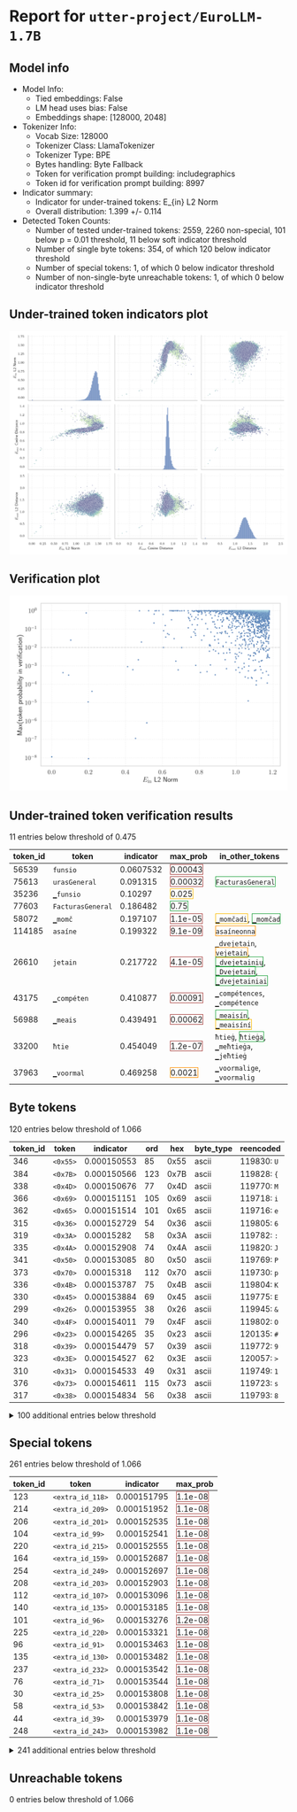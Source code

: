 # Report for `utter-project/EuroLLM-1.7B`

## Model info

* Model Info: 
  * Tied embeddings: False
  * LM head uses bias: False
  * Embeddings shape: [128000, 2048]
* Tokenizer Info: 
  * Vocab Size: 128000
  * Tokenizer Class: LlamaTokenizer
  * Tokenizer Type: BPE
  * Bytes handling: Byte Fallback
  * Token for verification prompt building: includegraphics
  * Token id for verification prompt building: 8997
* Indicator summary: 
  * Indicator for under-trained tokens: E_{in} L2 Norm
  * Overall distribution: 1.399 +/- 0.114
* Detected Token Counts: 
  * Number of tested under-trained tokens: 2559, 2260 non-special, 101 below p = 0.01 threshold, 11 below soft indicator threshold
  * Number of single byte tokens: 354, of which 120 below indicator threshold
  * Number of special tokens: 1, of which 0 below indicator threshold
  * Number of non-single-byte unreachable tokens: 1, of which 0 below indicator threshold

## Under-trained token indicators plot
![Indicators scatter plots](../indicators_pairplot_byid/utter_project_EuroLLM_1_7B.png)

## Verification plot
![Verification plot](../verifications_scatterplot/utter_project_EuroLLM_1_7B.png)

## Under-trained token verification results
11 entries below threshold of 0.475

|   token_id | token                       |   indicator | max_prob                                                         | in_other_tokens                                                                                                                                                                                                                                                                                                                                               |
|------------|-----------------------------|-------------|------------------------------------------------------------------|---------------------------------------------------------------------------------------------------------------------------------------------------------------------------------------------------------------------------------------------------------------------------------------------------------------------------------------------------------------|
|      56539 | ````` funsio `````          |   0.0607532 | <span style='border: 1px solid rgb(169, 68, 66);'>0.00043</span> |                                                                                                                                                                                                                                                                                                                                                               |
|      75613 | ````` urasGeneral `````     |   0.091315  | <span style='border: 1px solid rgb(169, 68, 66);'>0.00032</span> | <span style='border: 1px solid rgb(40, 167, 69);'>````` FacturasGeneral `````</span>                                                                                                                                                                                                                                                                          |
|      35236 | ````` ▁funsio `````         |   0.10297   | <span style='border: 1px solid rgb(251, 189, 8);'>0.025</span>   |                                                                                                                                                                                                                                                                                                                                                               |
|      77603 | ````` FacturasGeneral ````` |   0.186482  | <span style='border: 1px solid rgb(40, 167, 69);'>0.75</span>    |                                                                                                                                                                                                                                                                                                                                                               |
|      58072 | ````` ▁momč `````           |   0.197107  | <span style='border: 1px solid rgb(169, 68, 66);'>1.1e-05</span> | <span style='border: 1px solid rgb(251, 189, 8);'>````` ▁momčadi `````</span>, <span style='border: 1px solid rgb(40, 167, 69);'>````` ▁momčad `````</span>                                                                                                                                                                                                   |
|     114185 | ````` asaíne `````          |   0.199322  | <span style='border: 1px solid rgb(169, 68, 66);'>9.1e-09</span> | <span style='border: 1px solid rgb(255, 145, 0);'>````` asaíneonna `````</span>                                                                                                                                                                                                                                                                               |
|      26610 | ````` jetain `````          |   0.217722  | <span style='border: 1px solid rgb(169, 68, 66);'>4.1e-05</span> | ````` ▁dvejetain `````, <span style='border: 1px solid rgb(255, 145, 0);'>````` vejetain `````</span>, <span style='border: 1px solid rgb(40, 167, 69);'>````` ▁dvejetainių `````</span>, <span style='border: 1px solid rgb(40, 167, 69);'>````` ▁Dvejetain `````</span>, <span style='border: 1px solid rgb(40, 167, 69);'>````` ▁dvejetainiai `````</span> |
|      43175 | ````` ▁compéten `````       |   0.410877  | <span style='border: 1px solid rgb(169, 68, 66);'>0.00091</span> | ````` ▁compétences `````, ````` ▁compétence `````                                                                                                                                                                                                                                                                                                             |
|      56988 | ````` ▁meais `````          |   0.439491  | <span style='border: 1px solid rgb(169, 68, 66);'>0.00062</span> | <span style='border: 1px solid rgb(40, 167, 69);'>````` ▁meaisín `````</span>, <span style='border: 1px solid rgb(251, 189, 8);'>````` ▁meaisíní `````</span>                                                                                                                                                                                                 |
|      33200 | ````` ħtie `````            |   0.454049  | <span style='border: 1px solid rgb(169, 68, 66);'>1.2e-07</span> | ````` ħtieġ `````, <span style='border: 1px solid rgb(40, 167, 69);'>````` ħtieġa `````</span>, ````` ▁meħtieġa `````, ````` ▁jeħtieġ `````                                                                                                                                                                                                                   |
|      37963 | ````` ▁voormal `````        |   0.469258  | <span style='border: 1px solid rgb(255, 145, 0);'>0.0021</span>  | ````` ▁voormalige `````, ````` ▁voormalig `````                                                                                                                                                                                                                                                                                                               |


## Byte tokens
120 entries below threshold of 1.066

|   token_id | token              |   indicator |   ord | hex   | byte_type   | reencoded             |
|------------|--------------------|-------------|-------|-------|-------------|-----------------------|
|        346 | ````` <0x55> ````` | 0.000150553 |    85 | 0x55  | ascii       | 119830: ````` U ````` |
|        384 | ````` <0x7B> ````` | 0.000150566 |   123 | 0x7B  | ascii       | 119828: ````` { ````` |
|        338 | ````` <0x4D> ````` | 0.000150676 |    77 | 0x4D  | ascii       | 119770: ````` M ````` |
|        366 | ````` <0x69> ````` | 0.000151151 |   105 | 0x69  | ascii       | 119718: ````` i ````` |
|        362 | ````` <0x65> ````` | 0.000151514 |   101 | 0x65  | ascii       | 119716: ````` e ````` |
|        315 | ````` <0x36> ````` | 0.000152729 |    54 | 0x36  | ascii       | 119805: ````` 6 ````` |
|        319 | ````` <0x3A> ````` | 0.00015282  |    58 | 0x3A  | ascii       | 119782: ````` : ````` |
|        335 | ````` <0x4A> ````` | 0.000152908 |    74 | 0x4A  | ascii       | 119820: ````` J ````` |
|        341 | ````` <0x50> ````` | 0.000153085 |    80 | 0x50  | ascii       | 119769: ````` P ````` |
|        373 | ````` <0x70> ````` | 0.00015318  |   112 | 0x70  | ascii       | 119730: ````` p ````` |
|        336 | ````` <0x4B> ````` | 0.000153787 |    75 | 0x4B  | ascii       | 119804: ````` K ````` |
|        330 | ````` <0x45> ````` | 0.000153884 |    69 | 0x45  | ascii       | 119775: ````` E ````` |
|        299 | ````` <0x26> ````` | 0.000153955 |    38 | 0x26  | ascii       | 119945: ````` & ````` |
|        340 | ````` <0x4F> ````` | 0.000154011 |    79 | 0x4F  | ascii       | 119802: ````` O ````` |
|        296 | ````` <0x23> ````` | 0.000154265 |    35 | 0x23  | ascii       | 120135: ````` # ````` |
|        318 | ````` <0x39> ````` | 0.000154479 |    57 | 0x39  | ascii       | 119772: ````` 9 ````` |
|        323 | ````` <0x3E> ````` | 0.000154527 |    62 | 0x3E  | ascii       | 120057: ````` > ````` |
|        310 | ````` <0x31> ````` | 0.000154533 |    49 | 0x31  | ascii       | 119749: ````` 1 ````` |
|        376 | ````` <0x73> ````` | 0.000154611 |   115 | 0x73  | ascii       | 119723: ````` s ````` |
|        317 | ````` <0x38> ````` | 0.000154834 |    56 | 0x38  | ascii       | 119793: ````` 8 ````` |
<details><summary>100 additional entries below threshold</summary>

|   token_id | token              |   indicator |   ord | hex   | byte_type   | reencoded                |
|------------|--------------------|-------------|-------|-------|-------------|--------------------------|
|        329 | ````` <0x44> ````` | 0.000154885 |    68 | 0x44  | ascii       | 119774: ````` D `````    |
|        348 | ````` <0x57> ````` | 0.00015489  |    87 | 0x57  | ascii       | 119812: ````` W `````    |
|        363 | ````` <0x66> ````` | 0.000154899 |   102 | 0x66  | ascii       | 119737: ````` f `````    |
|        513 | ````` <0xFC> ````` | 0.000154916 |   252 | 0xFC  | unused_utf8 |                          |
|        370 | ````` <0x6D> ````` | 0.000155309 |   109 | 0x6D  | ascii       | 119728: ````` m `````    |
|        328 | ````` <0x43> ````` | 0.000155339 |    67 | 0x43  | ascii       | 119771: ````` C `````    |
|        326 | ````` <0x41> ````` | 0.000155529 |    65 | 0x41  | ascii       | 119758: ````` A `````    |
|        512 | ````` <0xFB> ````` | 0.000155604 |   251 | 0xFB  | unused_utf8 |                          |
|        385 | ````` <0x7C> ````` | 0.000155625 |   124 | 0x7C  | ascii       | 119920: ````` \| `````   |
|        379 | ````` <0x76> ````` | 0.000155658 |   118 | 0x76  | ascii       | 119734: ````` v `````    |
|        334 | ````` <0x49> ````` | 0.000155664 |    73 | 0x49  | ascii       | 119768: ````` I `````    |
|        355 | ````` <0x5E> ````` | 0.000155727 |    94 | 0x5E  | ascii       | 119952: ````` ^ `````    |
|        311 | ````` <0x32> ````` | 0.000155943 |    50 | 0x32  | ascii       | 119759: ````` 2 `````    |
|        309 | ````` <0x30> ````` | 0.000155978 |    48 | 0x30  | ascii       | 119752: ````` 0 `````    |
|        305 | ````` <0x2C> ````` | 0.000155989 |    44 | 0x2C  | ascii       | 119732: ````` , `````    |
|        353 | ````` <0x5C> ````` | 0.000155992 |    92 | 0x5C  | ascii       | 119765: ````` \ `````    |
|        382 | ````` <0x79> ````` | 0.000156002 |   121 | 0x79  | ascii       | 119738: ````` y `````    |
|        303 | ````` <0x2A> ````` | 0.000156058 |    42 | 0x2A  | ascii       | 119997: ````` * `````    |
|        456 | ````` <0xC3> ````` | 0.000156105 |   195 | 0xC3  | utf8        |                          |
|        352 | ````` <0x5B> ````` | 0.000156158 |    91 | 0x5B  | ascii       | 119980: ````` [ `````    |
|        510 | ````` <0xF9> ````` | 0.000156178 |   249 | 0xF9  | unused_utf8 |                          |
|        378 | ````` <0x75> ````` | 0.000156193 |   117 | 0x75  | ascii       | 119726: ````` u `````    |
|        369 | ````` <0x6C> ````` | 0.000156287 |   108 | 0x6C  | ascii       | 119724: ````` l `````    |
|        516 | ````` <0xFF> ````` | 0.000156289 |   255 | 0xFF  | unused_utf8 |                          |
|        350 | ````` <0x59> ````` | 0.000156299 |    89 | 0x59  | ascii       | 119928: ````` Y `````    |
|        312 | ````` <0x33> ````` | 0.000156305 |    51 | 0x33  | ascii       | 119790: ````` 3 `````    |
|        347 | ````` <0x56> ````` | 0.000156373 |    86 | 0x56  | ascii       | 119807: ````` V `````    |
|        300 | ````` <0x27> ````` | 0.000156489 |    39 | 0x27  | ascii       | 119792: ````` ' `````    |
|        304 | ````` <0x2B> ````` | 0.000156527 |    43 | 0x2B  | ascii       | 119994: ````` + `````    |
|        313 | ````` <0x34> ````` | 0.000156537 |    52 | 0x34  | ascii       | 119799: ````` 4 `````    |
|        381 | ````` <0x78> ````` | 0.000156616 |   120 | 0x78  | ascii       | 119778: ````` x `````    |
|        321 | ````` <0x3C> ````` | 0.000156644 |    60 | 0x3C  | ascii       | 120155: ````` < `````    |
|        327 | ````` <0x42> ````` | 0.000156674 |    66 | 0x42  | ascii       | 119776: ````` B `````    |
|        325 | ````` <0x40> ````` | 0.000156831 |    64 | 0x40  | ascii       | 120286: ````` @ `````    |
|        344 | ````` <0x53> ````` | 0.000156849 |    83 | 0x53  | ascii       | 119755: ````` S `````    |
|        367 | ````` <0x6A> ````` | 0.000156875 |   106 | 0x6A  | ascii       | 119744: ````` j `````    |
|        511 | ````` <0xFA> ````` | 0.000157028 |   250 | 0xFA  | unused_utf8 |                          |
|        383 | ````` <0x7A> ````` | 0.000157051 |   122 | 0x7A  | ascii       | 119740: ````` z `````    |
|        365 | ````` <0x68> ````` | 0.000157079 |   104 | 0x68  | ascii       | 119729: ````` h `````    |
|        356 | ````` <0x5F> ````` | 0.000157132 |    95 | 0x5F  | ascii       | 119839: ````` _ `````    |
|        316 | ````` <0x37> ````` | 0.00015714  |    55 | 0x37  | ascii       | 119806: ````` 7 `````    |
|        337 | ````` <0x4C> ````` | 0.00015715  |    76 | 0x4C  | ascii       | 119779: ````` L `````    |
|        357 | ````` <0x60> ````` | 0.000157286 |    96 | 0x60  | ascii       | 120355: ````` ` `````    |
|        374 | ````` <0x71> ````` | 0.000157301 |   113 | 0x71  | ascii       | 119764: ````` q `````    |
|        364 | ````` <0x67> ````` | 0.000157325 |   103 | 0x67  | ascii       | 119731: ````` g `````    |
|        273 | ````` <0x0C> ````` | 0.000157345 |    12 | 0x0C  | ascii       | 127915: ````` \x0c ````` |
|        293 | ````` <0x20> ````` | 0.000157412 |    32 | 0x20  | ascii       | 119715: ````` ▁ `````    |
|        333 | ````` <0x48> ````` | 0.000157644 |    72 | 0x48  | ascii       | 119795: ````` H `````    |
|        302 | ````` <0x29> ````` | 0.0001577   |    41 | 0x29  | ascii       | 119762: ````` ) `````    |
|        345 | ````` <0x54> ````` | 0.000157865 |    84 | 0x54  | ascii       | 119766: ````` T `````    |
|        515 | ````` <0xFE> ````` | 0.000157981 |   254 | 0xFE  | unused_utf8 |                          |
|        332 | ````` <0x47> ````` | 0.000158239 |    71 | 0x47  | ascii       | 119796: ````` G `````    |
|        361 | ````` <0x64> ````` | 0.000158293 |   100 | 0x64  | ascii       | 119725: ````` d `````    |
|        308 | ````` <0x2F> ````` | 0.000158306 |    47 | 0x2F  | ascii       | 119858: ````` / `````    |
|        292 | ````` <0x1F> ````` | 0.000158338 |    31 | 0x1F  | ascii       | 127739: ````` \x1f ````` |
|        339 | ````` <0x4E> ````` | 0.000158457 |    78 | 0x4E  | ascii       | 119787: ````` N `````    |
|        320 | ````` <0x3B> ````` | 0.000158511 |    59 | 0x3B  | ascii       | 119852: ````` ; `````    |
|        368 | ````` <0x6B> ````` | 0.00015856  |   107 | 0x6B  | ascii       | 119733: ````` k `````    |
|        507 | ````` <0xF6> ````` | 0.000158566 |   246 | 0xF6  | unused_utf8 |                          |
|        306 | ````` <0x2D> ````` | 0.000158598 |    45 | 0x2D  | ascii       | 119754: ````` - `````    |
|        331 | ````` <0x46> ````` | 0.00015861  |    70 | 0x46  | ascii       | 119794: ````` F `````    |
|        301 | ````` <0x28> ````` | 0.00015864  |    40 | 0x28  | ascii       | 119763: ````` ( `````    |
|        508 | ````` <0xF7> ````` | 0.000158794 |   247 | 0xF7  | unused_utf8 |                          |
|        360 | ````` <0x63> ````` | 0.000158862 |    99 | 0x63  | ascii       | 119727: ````` c `````    |
|        453 | ````` <0xC0> ````` | 0.000159183 |   192 | 0xC0  | unused_utf8 |                          |
|        454 | ````` <0xC1> ````` | 0.000159282 |   193 | 0xC1  | unused_utf8 |                          |
|        297 | ````` <0x24> ````` | 0.000159306 |    36 | 0x24  | ascii       | 119822: ````` $ `````    |
|        269 | ````` <0x08> ````` | 0.000159367 |     8 | 0x08  | ascii       | 127515: ````` \x08 ````` |
|        298 | ````` <0x25> ````` | 0.000159395 |    37 | 0x25  | ascii       | 119941: ````` % `````    |
|        268 | ````` <0x07> ````` | 0.000159493 |     7 | 0x07  | ascii       | 126478: ````` \x07 ````` |
|        322 | ````` <0x3D> ````` | 0.00015959  |    61 | 0x3D  | ascii       | 119926: ````` = `````    |
|        506 | ````` <0xF5> ````` | 0.000159622 |   245 | 0xF5  | unused_utf8 |                          |
|        307 | ````` <0x2E> ````` | 0.000159699 |    46 | 0x2E  | ascii       | 119735: ````` . `````    |
|        358 | ````` <0x61> ````` | 0.00015971  |    97 | 0x61  | ascii       | 119717: ````` a `````    |
|        314 | ````` <0x35> ````` | 0.000159863 |    53 | 0x35  | ascii       | 119791: ````` 5 `````    |
|        375 | ````` <0x72> ````` | 0.000160078 |   114 | 0x72  | ascii       | 119722: ````` r `````    |
|        354 | ````` <0x5D> ````` | 0.000160147 |    93 | 0x5D  | ascii       | 119979: ````` ] `````    |
|        349 | ````` <0x58> ````` | 0.000160236 |    88 | 0x58  | ascii       | 119931: ````` X `````    |
|        343 | ````` <0x52> ````` | 0.000160256 |    82 | 0x52  | ascii       | 119785: ````` R `````    |
|        295 | ````` <0x22> ````` | 0.00016034  |    34 | 0x22  | ascii       | 119813: ````` " `````    |
|        387 | ````` <0x7E> ````` | 0.000160362 |   126 | 0x7E  | ascii       | 120038: ````` ~ `````    |
|        351 | ````` <0x5A> ````` | 0.000160468 |    90 | 0x5A  | ascii       | 119874: ````` Z `````    |
|        342 | ````` <0x51> ````` | 0.000160472 |    81 | 0x51  | ascii       | 119961: ````` Q `````    |
|        386 | ````` <0x7D> ````` | 0.000160632 |   125 | 0x7D  | ascii       | 119829: ````` } `````    |
|        377 | ````` <0x74> ````` | 0.000160665 |   116 | 0x74  | ascii       | 119721: ````` t `````    |
|        372 | ````` <0x6F> ````` | 0.000160684 |   111 | 0x6F  | ascii       | 119720: ````` o `````    |
|        371 | ````` <0x6E> ````` | 0.000160759 |   110 | 0x6E  | ascii       | 119719: ````` n `````    |
|        509 | ````` <0xF8> ````` | 0.000160818 |   248 | 0xF8  | unused_utf8 |                          |
|        380 | ````` <0x77> ````` | 0.000161466 |   119 | 0x77  | ascii       | 119741: ````` w `````    |
|        324 | ````` <0x3F> ````` | 0.000161788 |    63 | 0x3F  | ascii       | 119882: ````` ? `````    |
|        514 | ````` <0xFD> ````` | 0.000162028 |   253 | 0xFD  | unused_utf8 |                          |
|        359 | ````` <0x62> ````` | 0.000163305 |    98 | 0x62  | ascii       | 119736: ````` b `````    |
|        294 | ````` <0x21> ````` | 0.000163937 |    33 | 0x21  | ascii       | 119906: ````` ! `````    |
|     119732 | ````` , `````      | 0.660469    |    44 | 0x2C  | ascii       |                          |
|     119735 | ````` . `````      | 0.668391    |    46 | 0x2E  | ascii       |                          |
|        271 | ````` <0x0A> ````` | 0.679881    |    10 | 0x0A  | ascii       |                          |
|     119782 | ````` : `````      | 0.920423    |    58 | 0x3A  | ascii       |                          |
|        401 | ````` <0x8C> ````` | 0.929337    |   140 | 0x8C  | utf8        |                          |
|     119765 | ````` \ `````      | 0.975955    |    92 | 0x5C  | ascii       |                          |
|        272 | ````` <0x0B> ````` | 1.03585     |    11 | 0x0B  | ascii       |                          |
</details>


## Special tokens
261 entries below threshold of 1.066

|   token_id | token                      |   indicator | max_prob                                                         |
|------------|----------------------------|-------------|------------------------------------------------------------------|
|        123 | ````` <extra_id_118> ````` | 0.000151795 | <span style='border: 1px solid rgb(169, 68, 66);'>1.1e-08</span> |
|        214 | ````` <extra_id_209> ````` | 0.000151952 | <span style='border: 1px solid rgb(169, 68, 66);'>1.1e-08</span> |
|        206 | ````` <extra_id_201> ````` | 0.000152535 | <span style='border: 1px solid rgb(169, 68, 66);'>1.1e-08</span> |
|        104 | ````` <extra_id_99> `````  | 0.000152541 | <span style='border: 1px solid rgb(169, 68, 66);'>1.1e-08</span> |
|        220 | ````` <extra_id_215> ````` | 0.000152555 | <span style='border: 1px solid rgb(169, 68, 66);'>1.1e-08</span> |
|        164 | ````` <extra_id_159> ````` | 0.000152687 | <span style='border: 1px solid rgb(169, 68, 66);'>1.1e-08</span> |
|        254 | ````` <extra_id_249> ````` | 0.000152697 | <span style='border: 1px solid rgb(169, 68, 66);'>1.1e-08</span> |
|        208 | ````` <extra_id_203> ````` | 0.000152903 | <span style='border: 1px solid rgb(169, 68, 66);'>1.1e-08</span> |
|        112 | ````` <extra_id_107> ````` | 0.000153096 | <span style='border: 1px solid rgb(169, 68, 66);'>1.1e-08</span> |
|        140 | ````` <extra_id_135> ````` | 0.000153185 | <span style='border: 1px solid rgb(169, 68, 66);'>1.1e-08</span> |
|        101 | ````` <extra_id_96> `````  | 0.000153276 | <span style='border: 1px solid rgb(169, 68, 66);'>1.2e-08</span> |
|        225 | ````` <extra_id_220> ````` | 0.000153321 | <span style='border: 1px solid rgb(169, 68, 66);'>1.1e-08</span> |
|         96 | ````` <extra_id_91> `````  | 0.000153463 | <span style='border: 1px solid rgb(169, 68, 66);'>1.1e-08</span> |
|        135 | ````` <extra_id_130> ````` | 0.000153482 | <span style='border: 1px solid rgb(169, 68, 66);'>1.1e-08</span> |
|        237 | ````` <extra_id_232> ````` | 0.000153542 | <span style='border: 1px solid rgb(169, 68, 66);'>1.1e-08</span> |
|         76 | ````` <extra_id_71> `````  | 0.000153544 | <span style='border: 1px solid rgb(169, 68, 66);'>1.1e-08</span> |
|         30 | ````` <extra_id_25> `````  | 0.000153808 | <span style='border: 1px solid rgb(169, 68, 66);'>1.1e-08</span> |
|         58 | ````` <extra_id_53> `````  | 0.000153842 | <span style='border: 1px solid rgb(169, 68, 66);'>1.1e-08</span> |
|         44 | ````` <extra_id_39> `````  | 0.000153979 | <span style='border: 1px solid rgb(169, 68, 66);'>1.1e-08</span> |
|        248 | ````` <extra_id_243> ````` | 0.000153982 | <span style='border: 1px solid rgb(169, 68, 66);'>1.1e-08</span> |
<details><summary>241 additional entries below threshold</summary>

|   token_id | token                      |   indicator | max_prob                                                         |
|------------|----------------------------|-------------|------------------------------------------------------------------|
|        204 | ````` <extra_id_199> ````` | 0.000154017 | <span style='border: 1px solid rgb(169, 68, 66);'>1.1e-08</span> |
|        165 | ````` <extra_id_160> ````` | 0.000154085 | <span style='border: 1px solid rgb(169, 68, 66);'>1.1e-08</span> |
|        244 | ````` <extra_id_239> ````` | 0.000154132 | <span style='border: 1px solid rgb(169, 68, 66);'>1.1e-08</span> |
|         92 | ````` <extra_id_87> `````  | 0.000154156 | <span style='border: 1px solid rgb(169, 68, 66);'>1.1e-08</span> |
|         78 | ````` <extra_id_73> `````  | 0.000154214 | <span style='border: 1px solid rgb(169, 68, 66);'>1.1e-08</span> |
|        136 | ````` <extra_id_131> ````` | 0.000154312 | <span style='border: 1px solid rgb(169, 68, 66);'>1.1e-08</span> |
|        118 | ````` <extra_id_113> ````` | 0.000154335 | <span style='border: 1px solid rgb(169, 68, 66);'>1.1e-08</span> |
|        184 | ````` <extra_id_179> ````` | 0.00015434  | <span style='border: 1px solid rgb(169, 68, 66);'>1.1e-08</span> |
|         93 | ````` <extra_id_88> `````  | 0.000154391 | <span style='border: 1px solid rgb(169, 68, 66);'>1.1e-08</span> |
|         54 | ````` <extra_id_49> `````  | 0.000154447 | <span style='border: 1px solid rgb(169, 68, 66);'>1.1e-08</span> |
|         46 | ````` <extra_id_41> `````  | 0.000154468 | <span style='border: 1px solid rgb(169, 68, 66);'>1.1e-08</span> |
|         79 | ````` <extra_id_74> `````  | 0.0001545   | <span style='border: 1px solid rgb(169, 68, 66);'>1.1e-08</span> |
|        181 | ````` <extra_id_176> ````` | 0.000154502 | <span style='border: 1px solid rgb(169, 68, 66);'>1.1e-08</span> |
|         59 | ````` <extra_id_54> `````  | 0.000154544 | <span style='border: 1px solid rgb(169, 68, 66);'>1.1e-08</span> |
|         14 | ````` <extra_id_9> `````   | 0.000154563 | <span style='border: 1px solid rgb(169, 68, 66);'>1.1e-08</span> |
|        191 | ````` <extra_id_186> ````` | 0.000154581 | <span style='border: 1px solid rgb(169, 68, 66);'>1.1e-08</span> |
|        106 | ````` <extra_id_101> ````` | 0.000154599 | <span style='border: 1px solid rgb(169, 68, 66);'>1.1e-08</span> |
|        256 | ````` <extra_id_251> ````` | 0.000154612 | <span style='border: 1px solid rgb(169, 68, 66);'>1.1e-08</span> |
|        158 | ````` <extra_id_153> ````` | 0.000154623 | <span style='border: 1px solid rgb(169, 68, 66);'>1.1e-08</span> |
|        110 | ````` <extra_id_105> ````` | 0.000154637 | <span style='border: 1px solid rgb(169, 68, 66);'>1.1e-08</span> |
|         86 | ````` <extra_id_81> `````  | 0.000154684 | <span style='border: 1px solid rgb(169, 68, 66);'>1.1e-08</span> |
|         13 | ````` <extra_id_8> `````   | 0.000154747 | <span style='border: 1px solid rgb(169, 68, 66);'>1.1e-08</span> |
|         19 | ````` <extra_id_14> `````  | 0.000154749 | <span style='border: 1px solid rgb(169, 68, 66);'>1.1e-08</span> |
|         97 | ````` <extra_id_92> `````  | 0.000154756 | <span style='border: 1px solid rgb(169, 68, 66);'>1.1e-08</span> |
|        186 | ````` <extra_id_181> ````` | 0.000154821 | <span style='border: 1px solid rgb(169, 68, 66);'>1.1e-08</span> |
|         49 | ````` <extra_id_44> `````  | 0.000154846 | <span style='border: 1px solid rgb(169, 68, 66);'>1.1e-08</span> |
|         90 | ````` <extra_id_85> `````  | 0.000154847 | <span style='border: 1px solid rgb(169, 68, 66);'>1.1e-08</span> |
|        125 | ````` <extra_id_120> ````` | 0.00015491  | <span style='border: 1px solid rgb(169, 68, 66);'>1.1e-08</span> |
|        222 | ````` <extra_id_217> ````` | 0.000154957 | <span style='border: 1px solid rgb(169, 68, 66);'>1.1e-08</span> |
|        152 | ````` <extra_id_147> ````` | 0.000154993 | <span style='border: 1px solid rgb(169, 68, 66);'>1.1e-08</span> |
|          9 | ````` <extra_id_4> `````   | 0.000155011 | <span style='border: 1px solid rgb(169, 68, 66);'>1.1e-08</span> |
|        129 | ````` <extra_id_124> ````` | 0.000155027 | <span style='border: 1px solid rgb(169, 68, 66);'>1.1e-08</span> |
|        198 | ````` <extra_id_193> ````` | 0.000155083 | <span style='border: 1px solid rgb(169, 68, 66);'>1.1e-08</span> |
|         83 | ````` <extra_id_78> `````  | 0.00015512  | <span style='border: 1px solid rgb(169, 68, 66);'>1.1e-08</span> |
|        141 | ````` <extra_id_136> ````` | 0.000155122 | <span style='border: 1px solid rgb(169, 68, 66);'>1.1e-08</span> |
|        137 | ````` <extra_id_132> ````` | 0.000155124 | <span style='border: 1px solid rgb(169, 68, 66);'>1.1e-08</span> |
|        226 | ````` <extra_id_221> ````` | 0.000155166 | <span style='border: 1px solid rgb(169, 68, 66);'>1.1e-08</span> |
|         61 | ````` <extra_id_56> `````  | 0.000155167 | <span style='border: 1px solid rgb(169, 68, 66);'>1.1e-08</span> |
|        149 | ````` <extra_id_144> ````` | 0.000155193 | <span style='border: 1px solid rgb(169, 68, 66);'>1.1e-08</span> |
|         40 | ````` <extra_id_35> `````  | 0.000155214 | <span style='border: 1px solid rgb(169, 68, 66);'>1.1e-08</span> |
|         70 | ````` <extra_id_65> `````  | 0.000155301 | <span style='border: 1px solid rgb(169, 68, 66);'>1.1e-08</span> |
|         95 | ````` <extra_id_90> `````  | 0.000155301 | <span style='border: 1px solid rgb(169, 68, 66);'>1.1e-08</span> |
|         94 | ````` <extra_id_89> `````  | 0.00015537  | <span style='border: 1px solid rgb(169, 68, 66);'>1.1e-08</span> |
|          7 | ````` <extra_id_2> `````   | 0.000155465 | <span style='border: 1px solid rgb(169, 68, 66);'>1.1e-08</span> |
|        235 | ````` <extra_id_230> ````` | 0.000155495 | <span style='border: 1px solid rgb(169, 68, 66);'>1.1e-08</span> |
|         11 | ````` <extra_id_6> `````   | 0.000155534 | <span style='border: 1px solid rgb(169, 68, 66);'>1.1e-08</span> |
|        139 | ````` <extra_id_134> ````` | 0.000155561 | <span style='border: 1px solid rgb(169, 68, 66);'>1.1e-08</span> |
|        128 | ````` <extra_id_123> ````` | 0.000155635 | <span style='border: 1px solid rgb(169, 68, 66);'>1.1e-08</span> |
|        124 | ````` <extra_id_119> ````` | 0.00015568  | <span style='border: 1px solid rgb(169, 68, 66);'>1.1e-08</span> |
|        148 | ````` <extra_id_143> ````` | 0.000155732 | <span style='border: 1px solid rgb(169, 68, 66);'>1.1e-08</span> |
|        240 | ````` <extra_id_235> ````` | 0.000155744 | <span style='border: 1px solid rgb(169, 68, 66);'>1.1e-08</span> |
|        119 | ````` <extra_id_114> ````` | 0.000155749 | <span style='border: 1px solid rgb(169, 68, 66);'>1.1e-08</span> |
|         32 | ````` <extra_id_27> `````  | 0.000155766 | <span style='border: 1px solid rgb(169, 68, 66);'>1.1e-08</span> |
|         41 | ````` <extra_id_36> `````  | 0.000155794 | <span style='border: 1px solid rgb(169, 68, 66);'>1.1e-08</span> |
|         65 | ````` <extra_id_60> `````  | 0.000155813 | <span style='border: 1px solid rgb(169, 68, 66);'>1.1e-08</span> |
|         52 | ````` <extra_id_47> `````  | 0.000155847 | <span style='border: 1px solid rgb(169, 68, 66);'>1.1e-08</span> |
|        218 | ````` <extra_id_213> ````` | 0.000155847 | <span style='border: 1px solid rgb(169, 68, 66);'>1.1e-08</span> |
|          3 | ````` <\|im_start\|> ````` | 0.000155892 |                                                                  |
|        103 | ````` <extra_id_98> `````  | 0.000155998 | <span style='border: 1px solid rgb(169, 68, 66);'>1.1e-08</span> |
|         71 | ````` <extra_id_66> `````  | 0.000156098 | <span style='border: 1px solid rgb(169, 68, 66);'>1.1e-08</span> |
|        192 | ````` <extra_id_187> ````` | 0.000156141 | <span style='border: 1px solid rgb(169, 68, 66);'>1.1e-08</span> |
|        180 | ````` <extra_id_175> ````` | 0.000156212 | <span style='border: 1px solid rgb(169, 68, 66);'>1.1e-08</span> |
|        102 | ````` <extra_id_97> `````  | 0.000156227 | <span style='border: 1px solid rgb(169, 68, 66);'>1.1e-08</span> |
|        178 | ````` <extra_id_173> ````` | 0.000156239 | <span style='border: 1px solid rgb(169, 68, 66);'>1.1e-08</span> |
|        199 | ````` <extra_id_194> ````` | 0.00015626  | <span style='border: 1px solid rgb(169, 68, 66);'>1.1e-08</span> |
|        144 | ````` <extra_id_139> ````` | 0.000156263 | <span style='border: 1px solid rgb(169, 68, 66);'>1.1e-08</span> |
|         18 | ````` <extra_id_13> `````  | 0.000156327 | <span style='border: 1px solid rgb(169, 68, 66);'>1.1e-08</span> |
|         33 | ````` <extra_id_28> `````  | 0.000156337 | <span style='border: 1px solid rgb(169, 68, 66);'>1.1e-08</span> |
|         42 | ````` <extra_id_37> `````  | 0.00015635  | <span style='border: 1px solid rgb(169, 68, 66);'>1.1e-08</span> |
|        241 | ````` <extra_id_236> ````` | 0.000156356 | <span style='border: 1px solid rgb(169, 68, 66);'>1.1e-08</span> |
|        156 | ````` <extra_id_151> ````` | 0.000156361 | <span style='border: 1px solid rgb(169, 68, 66);'>1.1e-08</span> |
|          6 | ````` <extra_id_1> `````   | 0.000156374 | <span style='border: 1px solid rgb(169, 68, 66);'>1.1e-08</span> |
|         51 | ````` <extra_id_46> `````  | 0.000156402 | <span style='border: 1px solid rgb(169, 68, 66);'>1.1e-08</span> |
|        205 | ````` <extra_id_200> ````` | 0.000156516 | <span style='border: 1px solid rgb(169, 68, 66);'>1.1e-08</span> |
|        167 | ````` <extra_id_162> ````` | 0.00015655  | <span style='border: 1px solid rgb(169, 68, 66);'>1.1e-08</span> |
|        183 | ````` <extra_id_178> ````` | 0.000156558 | <span style='border: 1px solid rgb(169, 68, 66);'>1.1e-08</span> |
|        232 | ````` <extra_id_227> ````` | 0.000156567 | <span style='border: 1px solid rgb(169, 68, 66);'>1.1e-08</span> |
|        157 | ````` <extra_id_152> ````` | 0.000156628 | <span style='border: 1px solid rgb(169, 68, 66);'>1.1e-08</span> |
|        150 | ````` <extra_id_145> ````` | 0.00015665  | <span style='border: 1px solid rgb(169, 68, 66);'>1.1e-08</span> |
|        174 | ````` <extra_id_169> ````` | 0.000156674 | <span style='border: 1px solid rgb(169, 68, 66);'>1.1e-08</span> |
|         16 | ````` <extra_id_11> `````  | 0.000156687 | <span style='border: 1px solid rgb(169, 68, 66);'>1.1e-08</span> |
|        257 | ````` <extra_id_252> ````` | 0.000156718 | <span style='border: 1px solid rgb(169, 68, 66);'>1.1e-08</span> |
|        115 | ````` <extra_id_110> ````` | 0.000156761 | <span style='border: 1px solid rgb(169, 68, 66);'>1.1e-08</span> |
|         50 | ````` <extra_id_45> `````  | 0.000156813 | <span style='border: 1px solid rgb(169, 68, 66);'>1.1e-08</span> |
|        239 | ````` <extra_id_234> ````` | 0.000156816 | <span style='border: 1px solid rgb(169, 68, 66);'>1.1e-08</span> |
|        182 | ````` <extra_id_177> ````` | 0.000156831 | <span style='border: 1px solid rgb(169, 68, 66);'>1.1e-08</span> |
|         73 | ````` <extra_id_68> `````  | 0.000157029 | <span style='border: 1px solid rgb(169, 68, 66);'>1.1e-08</span> |
|        215 | ````` <extra_id_210> ````` | 0.000157051 | <span style='border: 1px solid rgb(169, 68, 66);'>1.1e-08</span> |
|        130 | ````` <extra_id_125> ````` | 0.000157053 | <span style='border: 1px solid rgb(169, 68, 66);'>1.1e-08</span> |
|         85 | ````` <extra_id_80> `````  | 0.000157079 | <span style='border: 1px solid rgb(169, 68, 66);'>1.1e-08</span> |
|        223 | ````` <extra_id_218> ````` | 0.000157112 | <span style='border: 1px solid rgb(169, 68, 66);'>1.1e-08</span> |
|        131 | ````` <extra_id_126> ````` | 0.000157154 | <span style='border: 1px solid rgb(169, 68, 66);'>1.1e-08</span> |
|        201 | ````` <extra_id_196> ````` | 0.000157167 | <span style='border: 1px solid rgb(169, 68, 66);'>1.1e-08</span> |
|        253 | ````` <extra_id_248> ````` | 0.000157172 | <span style='border: 1px solid rgb(169, 68, 66);'>1.1e-08</span> |
|        188 | ````` <extra_id_183> ````` | 0.000157209 | <span style='border: 1px solid rgb(169, 68, 66);'>1.1e-08</span> |
|         26 | ````` <extra_id_21> `````  | 0.000157216 | <span style='border: 1px solid rgb(169, 68, 66);'>1.1e-08</span> |
|        247 | ````` <extra_id_242> ````` | 0.00015725  | <span style='border: 1px solid rgb(169, 68, 66);'>1.1e-08</span> |
|        213 | ````` <extra_id_208> ````` | 0.000157323 | <span style='border: 1px solid rgb(169, 68, 66);'>1.1e-08</span> |
|        219 | ````` <extra_id_214> ````` | 0.000157327 | <span style='border: 1px solid rgb(169, 68, 66);'>1.1e-08</span> |
|         27 | ````` <extra_id_22> `````  | 0.000157352 | <span style='border: 1px solid rgb(169, 68, 66);'>1.1e-08</span> |
|        153 | ````` <extra_id_148> ````` | 0.000157358 | <span style='border: 1px solid rgb(169, 68, 66);'>1.1e-08</span> |
|        260 | ````` <extra_id_255> ````` | 0.00015736  | <span style='border: 1px solid rgb(169, 68, 66);'>1.1e-08</span> |
|        166 | ````` <extra_id_161> ````` | 0.000157377 | <span style='border: 1px solid rgb(169, 68, 66);'>1.1e-08</span> |
|        105 | ````` <extra_id_100> ````` | 0.00015739  | <span style='border: 1px solid rgb(169, 68, 66);'>1.1e-08</span> |
|        126 | ````` <extra_id_121> ````` | 0.000157421 | <span style='border: 1px solid rgb(169, 68, 66);'>1.1e-08</span> |
|        168 | ````` <extra_id_163> ````` | 0.000157435 | <span style='border: 1px solid rgb(169, 68, 66);'>1.1e-08</span> |
|        122 | ````` <extra_id_117> ````` | 0.000157446 | <span style='border: 1px solid rgb(169, 68, 66);'>1.1e-08</span> |
|        231 | ````` <extra_id_226> ````` | 0.000157467 | <span style='border: 1px solid rgb(169, 68, 66);'>1.1e-08</span> |
|        211 | ````` <extra_id_206> ````` | 0.00015751  | <span style='border: 1px solid rgb(169, 68, 66);'>1.1e-08</span> |
|        111 | ````` <extra_id_106> ````` | 0.000157522 | <span style='border: 1px solid rgb(169, 68, 66);'>1.1e-08</span> |
|         35 | ````` <extra_id_30> `````  | 0.000157537 | <span style='border: 1px solid rgb(169, 68, 66);'>1.1e-08</span> |
|        108 | ````` <extra_id_103> ````` | 0.000157558 | <span style='border: 1px solid rgb(169, 68, 66);'>1.1e-08</span> |
|        216 | ````` <extra_id_211> ````` | 0.00015756  | <span style='border: 1px solid rgb(169, 68, 66);'>1.1e-08</span> |
|        193 | ````` <extra_id_188> ````` | 0.000157578 | <span style='border: 1px solid rgb(169, 68, 66);'>1.1e-08</span> |
|        179 | ````` <extra_id_174> ````` | 0.000157609 | <span style='border: 1px solid rgb(169, 68, 66);'>1.1e-08</span> |
|         81 | ````` <extra_id_76> `````  | 0.000157638 | <span style='border: 1px solid rgb(169, 68, 66);'>1.1e-08</span> |
|        155 | ````` <extra_id_150> ````` | 0.000157677 | <span style='border: 1px solid rgb(169, 68, 66);'>1.1e-08</span> |
|        159 | ````` <extra_id_154> ````` | 0.00015775  | <span style='border: 1px solid rgb(169, 68, 66);'>1.2e-08</span> |
|        109 | ````` <extra_id_104> ````` | 0.000157763 | <span style='border: 1px solid rgb(169, 68, 66);'>1.1e-08</span> |
|        189 | ````` <extra_id_184> ````` | 0.000157795 | <span style='border: 1px solid rgb(169, 68, 66);'>1.1e-08</span> |
|        234 | ````` <extra_id_229> ````` | 0.000157818 | <span style='border: 1px solid rgb(169, 68, 66);'>1.1e-08</span> |
|        233 | ````` <extra_id_228> ````` | 0.000157849 | <span style='border: 1px solid rgb(169, 68, 66);'>1.1e-08</span> |
|        258 | ````` <extra_id_253> ````` | 0.000157869 | <span style='border: 1px solid rgb(169, 68, 66);'>1.1e-08</span> |
|        200 | ````` <extra_id_195> ````` | 0.000157876 | <span style='border: 1px solid rgb(169, 68, 66);'>1.1e-08</span> |
|         84 | ````` <extra_id_79> `````  | 0.000157979 | <span style='border: 1px solid rgb(169, 68, 66);'>1.1e-08</span> |
|        229 | ````` <extra_id_224> ````` | 0.000158037 | <span style='border: 1px solid rgb(169, 68, 66);'>1.1e-08</span> |
|        202 | ````` <extra_id_197> ````` | 0.000158048 | <span style='border: 1px solid rgb(169, 68, 66);'>1.1e-08</span> |
|        163 | ````` <extra_id_158> ````` | 0.000158079 | <span style='border: 1px solid rgb(169, 68, 66);'>1.1e-08</span> |
|        245 | ````` <extra_id_240> ````` | 0.000158094 | <span style='border: 1px solid rgb(169, 68, 66);'>1.1e-08</span> |
|         37 | ````` <extra_id_32> `````  | 0.000158144 | <span style='border: 1px solid rgb(169, 68, 66);'>1.1e-08</span> |
|         23 | ````` <extra_id_18> `````  | 0.000158153 | <span style='border: 1px solid rgb(169, 68, 66);'>1.1e-08</span> |
|        161 | ````` <extra_id_156> ````` | 0.000158168 | <span style='border: 1px solid rgb(169, 68, 66);'>1.1e-08</span> |
|        146 | ````` <extra_id_141> ````` | 0.000158181 | <span style='border: 1px solid rgb(169, 68, 66);'>1.1e-08</span> |
|        230 | ````` <extra_id_225> ````` | 0.000158213 | <span style='border: 1px solid rgb(169, 68, 66);'>1.1e-08</span> |
|        243 | ````` <extra_id_238> ````` | 0.000158286 | <span style='border: 1px solid rgb(169, 68, 66);'>1.1e-08</span> |
|        142 | ````` <extra_id_137> ````` | 0.000158349 | <span style='border: 1px solid rgb(169, 68, 66);'>1.1e-08</span> |
|         75 | ````` <extra_id_70> `````  | 0.000158353 | <span style='border: 1px solid rgb(169, 68, 66);'>1.1e-08</span> |
|        209 | ````` <extra_id_204> ````` | 0.000158371 | <span style='border: 1px solid rgb(169, 68, 66);'>1.1e-08</span> |
|         39 | ````` <extra_id_34> `````  | 0.000158395 | <span style='border: 1px solid rgb(169, 68, 66);'>1.1e-08</span> |
|        217 | ````` <extra_id_212> ````` | 0.000158404 | <span style='border: 1px solid rgb(169, 68, 66);'>1.1e-08</span> |
|        250 | ````` <extra_id_245> ````` | 0.000158429 | <span style='border: 1px solid rgb(169, 68, 66);'>1.1e-08</span> |
|        238 | ````` <extra_id_233> ````` | 0.000158495 | <span style='border: 1px solid rgb(169, 68, 66);'>1.1e-08</span> |
|        194 | ````` <extra_id_189> ````` | 0.000158544 | <span style='border: 1px solid rgb(169, 68, 66);'>1.1e-08</span> |
|        195 | ````` <extra_id_190> ````` | 0.000158548 | <span style='border: 1px solid rgb(169, 68, 66);'>1.1e-08</span> |
|        116 | ````` <extra_id_111> ````` | 0.000158581 | <span style='border: 1px solid rgb(169, 68, 66);'>1.1e-08</span> |
|         63 | ````` <extra_id_58> `````  | 0.000158612 | <span style='border: 1px solid rgb(169, 68, 66);'>1.1e-08</span> |
|         62 | ````` <extra_id_57> `````  | 0.000158635 | <span style='border: 1px solid rgb(169, 68, 66);'>1.1e-08</span> |
|         67 | ````` <extra_id_62> `````  | 0.000158674 | <span style='border: 1px solid rgb(169, 68, 66);'>1.1e-08</span> |
|         24 | ````` <extra_id_19> `````  | 0.000158696 | <span style='border: 1px solid rgb(169, 68, 66);'>1.1e-08</span> |
|         56 | ````` <extra_id_51> `````  | 0.000158716 | <span style='border: 1px solid rgb(169, 68, 66);'>1.1e-08</span> |
|         74 | ````` <extra_id_69> `````  | 0.00015882  | <span style='border: 1px solid rgb(169, 68, 66);'>1.1e-08</span> |
|        169 | ````` <extra_id_164> ````` | 0.000158853 | <span style='border: 1px solid rgb(169, 68, 66);'>1.1e-08</span> |
|        212 | ````` <extra_id_207> ````` | 0.000158897 | <span style='border: 1px solid rgb(169, 68, 66);'>1.1e-08</span> |
|         53 | ````` <extra_id_48> `````  | 0.000158922 | <span style='border: 1px solid rgb(169, 68, 66);'>1.1e-08</span> |
|         47 | ````` <extra_id_42> `````  | 0.000158925 | <span style='border: 1px solid rgb(169, 68, 66);'>1.1e-08</span> |
|        190 | ````` <extra_id_185> ````` | 0.000158928 | <span style='border: 1px solid rgb(169, 68, 66);'>1.1e-08</span> |
|         34 | ````` <extra_id_29> `````  | 0.000158929 | <span style='border: 1px solid rgb(169, 68, 66);'>1.1e-08</span> |
|         28 | ````` <extra_id_23> `````  | 0.000158933 | <span style='border: 1px solid rgb(169, 68, 66);'>1.1e-08</span> |
|         69 | ````` <extra_id_64> `````  | 0.000158964 | <span style='border: 1px solid rgb(169, 68, 66);'>1.1e-08</span> |
|        172 | ````` <extra_id_167> ````` | 0.000158981 | <span style='border: 1px solid rgb(169, 68, 66);'>1.1e-08</span> |
|         98 | ````` <extra_id_93> `````  | 0.000159002 | <span style='border: 1px solid rgb(169, 68, 66);'>1.1e-08</span> |
|        224 | ````` <extra_id_219> ````` | 0.000159053 | <span style='border: 1px solid rgb(169, 68, 66);'>1.1e-08</span> |
|         60 | ````` <extra_id_55> `````  | 0.000159105 | <span style='border: 1px solid rgb(169, 68, 66);'>1.1e-08</span> |
|         29 | ````` <extra_id_24> `````  | 0.000159151 | <span style='border: 1px solid rgb(169, 68, 66);'>1.1e-08</span> |
|        114 | ````` <extra_id_109> ````` | 0.000159167 | <span style='border: 1px solid rgb(169, 68, 66);'>1.1e-08</span> |
|         20 | ````` <extra_id_15> `````  | 0.000159208 | <span style='border: 1px solid rgb(169, 68, 66);'>1.1e-08</span> |
|         25 | ````` <extra_id_20> `````  | 0.000159216 | <span style='border: 1px solid rgb(169, 68, 66);'>1.1e-08</span> |
|        162 | ````` <extra_id_157> ````` | 0.000159283 | <span style='border: 1px solid rgb(169, 68, 66);'>1.1e-08</span> |
|        249 | ````` <extra_id_244> ````` | 0.000159289 | <span style='border: 1px solid rgb(169, 68, 66);'>1.1e-08</span> |
|        251 | ````` <extra_id_246> ````` | 0.000159337 | <span style='border: 1px solid rgb(169, 68, 66);'>1.1e-08</span> |
|        197 | ````` <extra_id_192> ````` | 0.000159437 | <span style='border: 1px solid rgb(169, 68, 66);'>1.1e-08</span> |
|        185 | ````` <extra_id_180> ````` | 0.000159469 | <span style='border: 1px solid rgb(169, 68, 66);'>1.1e-08</span> |
|        175 | ````` <extra_id_170> ````` | 0.000159507 | <span style='border: 1px solid rgb(169, 68, 66);'>1.1e-08</span> |
|        259 | ````` <extra_id_254> ````` | 0.000159526 | <span style='border: 1px solid rgb(169, 68, 66);'>1.1e-08</span> |
|        121 | ````` <extra_id_116> ````` | 0.000159624 | <span style='border: 1px solid rgb(169, 68, 66);'>1.1e-08</span> |
|        227 | ````` <extra_id_222> ````` | 0.000159679 | <span style='border: 1px solid rgb(169, 68, 66);'>1.1e-08</span> |
|         80 | ````` <extra_id_75> `````  | 0.000159692 | <span style='border: 1px solid rgb(169, 68, 66);'>1.1e-08</span> |
|        127 | ````` <extra_id_122> ````` | 0.000159719 | <span style='border: 1px solid rgb(169, 68, 66);'>1.1e-08</span> |
|        196 | ````` <extra_id_191> ````` | 0.000159753 | <span style='border: 1px solid rgb(169, 68, 66);'>1.1e-08</span> |
|         88 | ````` <extra_id_83> `````  | 0.00015976  | <span style='border: 1px solid rgb(169, 68, 66);'>1.1e-08</span> |
|         22 | ````` <extra_id_17> `````  | 0.000159841 | <span style='border: 1px solid rgb(169, 68, 66);'>1.1e-08</span> |
|         15 | ````` <extra_id_10> `````  | 0.000159894 | <span style='border: 1px solid rgb(169, 68, 66);'>1.1e-08</span> |
|        242 | ````` <extra_id_237> ````` | 0.000159899 | <span style='border: 1px solid rgb(169, 68, 66);'>1.1e-08</span> |
|        203 | ````` <extra_id_198> ````` | 0.00015998  | <span style='border: 1px solid rgb(169, 68, 66);'>1.1e-08</span> |
|        236 | ````` <extra_id_231> ````` | 0.000159996 | <span style='border: 1px solid rgb(169, 68, 66);'>1.1e-08</span> |
|        210 | ````` <extra_id_205> ````` | 0.00016007  | <span style='border: 1px solid rgb(169, 68, 66);'>1.1e-08</span> |
|        117 | ````` <extra_id_112> ````` | 0.000160091 | <span style='border: 1px solid rgb(169, 68, 66);'>1.1e-08</span> |
|         57 | ````` <extra_id_52> `````  | 0.000160102 | <span style='border: 1px solid rgb(169, 68, 66);'>1.1e-08</span> |
|        252 | ````` <extra_id_247> ````` | 0.000160104 | <span style='border: 1px solid rgb(169, 68, 66);'>1.1e-08</span> |
|         99 | ````` <extra_id_94> `````  | 0.000160112 | <span style='border: 1px solid rgb(169, 68, 66);'>1.1e-08</span> |
|        145 | ````` <extra_id_140> ````` | 0.000160136 | <span style='border: 1px solid rgb(169, 68, 66);'>1.1e-08</span> |
|        154 | ````` <extra_id_149> ````` | 0.000160202 | <span style='border: 1px solid rgb(169, 68, 66);'>1.2e-08</span> |
|        171 | ````` <extra_id_166> ````` | 0.000160258 | <span style='border: 1px solid rgb(169, 68, 66);'>1.1e-08</span> |
|        100 | ````` <extra_id_95> `````  | 0.00016043  | <span style='border: 1px solid rgb(169, 68, 66);'>1.1e-08</span> |
|         68 | ````` <extra_id_63> `````  | 0.00016046  | <span style='border: 1px solid rgb(169, 68, 66);'>1.1e-08</span> |
|        177 | ````` <extra_id_172> ````` | 0.000160468 | <span style='border: 1px solid rgb(169, 68, 66);'>1.1e-08</span> |
|         45 | ````` <extra_id_40> `````  | 0.000160479 | <span style='border: 1px solid rgb(169, 68, 66);'>1.1e-08</span> |
|         89 | ````` <extra_id_84> `````  | 0.000160543 | <span style='border: 1px solid rgb(169, 68, 66);'>1.1e-08</span> |
|         87 | ````` <extra_id_82> `````  | 0.000160558 | <span style='border: 1px solid rgb(169, 68, 66);'>1.1e-08</span> |
|         38 | ````` <extra_id_33> `````  | 0.000160583 | <span style='border: 1px solid rgb(169, 68, 66);'>1.1e-08</span> |
|        143 | ````` <extra_id_138> ````` | 0.00016063  | <span style='border: 1px solid rgb(169, 68, 66);'>1.1e-08</span> |
|         36 | ````` <extra_id_31> `````  | 0.000160763 | <span style='border: 1px solid rgb(169, 68, 66);'>1.1e-08</span> |
|        134 | ````` <extra_id_129> ````` | 0.000160899 | <span style='border: 1px solid rgb(169, 68, 66);'>1.1e-08</span> |
|         43 | ````` <extra_id_38> `````  | 0.000160981 | <span style='border: 1px solid rgb(169, 68, 66);'>1.1e-08</span> |
|        246 | ````` <extra_id_241> ````` | 0.000161018 | <span style='border: 1px solid rgb(169, 68, 66);'>1.1e-08</span> |
|        176 | ````` <extra_id_171> ````` | 0.000161243 | <span style='border: 1px solid rgb(169, 68, 66);'>1.1e-08</span> |
|         31 | ````` <extra_id_26> `````  | 0.0001613   | <span style='border: 1px solid rgb(169, 68, 66);'>1.1e-08</span> |
|          4 | ````` <\|im_end\|> `````   | 0.000161343 |                                                                  |
|        170 | ````` <extra_id_165> ````` | 0.000161397 | <span style='border: 1px solid rgb(169, 68, 66);'>1.1e-08</span> |
|        120 | ````` <extra_id_115> ````` | 0.000161465 | <span style='border: 1px solid rgb(169, 68, 66);'>1.1e-08</span> |
|        221 | ````` <extra_id_216> ````` | 0.000161477 | <span style='border: 1px solid rgb(169, 68, 66);'>1.1e-08</span> |
|          8 | ````` <extra_id_3> `````   | 0.000161513 | <span style='border: 1px solid rgb(169, 68, 66);'>1.1e-08</span> |
|         10 | ````` <extra_id_5> `````   | 0.000161548 | <span style='border: 1px solid rgb(169, 68, 66);'>1.1e-08</span> |
|        160 | ````` <extra_id_155> ````` | 0.000161587 | <span style='border: 1px solid rgb(169, 68, 66);'>1.1e-08</span> |
|          5 | ````` <extra_id_0> `````   | 0.000161617 | <span style='border: 1px solid rgb(169, 68, 66);'>1.1e-08</span> |
|        207 | ````` <extra_id_202> ````` | 0.000161703 | <span style='border: 1px solid rgb(169, 68, 66);'>1.1e-08</span> |
|        255 | ````` <extra_id_250> ````` | 0.000161708 | <span style='border: 1px solid rgb(169, 68, 66);'>1.1e-08</span> |
|        138 | ````` <extra_id_133> ````` | 0.000161776 | <span style='border: 1px solid rgb(169, 68, 66);'>1.1e-08</span> |
|         12 | ````` <extra_id_7> `````   | 0.000161781 | <span style='border: 1px solid rgb(169, 68, 66);'>1.1e-08</span> |
|        107 | ````` <extra_id_102> ````` | 0.000161995 | <span style='border: 1px solid rgb(169, 68, 66);'>1.1e-08</span> |
|         66 | ````` <extra_id_61> `````  | 0.000162016 | <span style='border: 1px solid rgb(169, 68, 66);'>1.1e-08</span> |
|         64 | ````` <extra_id_59> `````  | 0.000162064 | <span style='border: 1px solid rgb(169, 68, 66);'>1.1e-08</span> |
|        133 | ````` <extra_id_128> ````` | 0.000162151 | <span style='border: 1px solid rgb(169, 68, 66);'>1.1e-08</span> |
|        132 | ````` <extra_id_127> ````` | 0.00016226  | <span style='border: 1px solid rgb(169, 68, 66);'>1.1e-08</span> |
|         72 | ````` <extra_id_67> `````  | 0.000162282 | <span style='border: 1px solid rgb(169, 68, 66);'>1.1e-08</span> |
|        151 | ````` <extra_id_146> ````` | 0.000162282 | <span style='border: 1px solid rgb(169, 68, 66);'>1.1e-08</span> |
|        228 | ````` <extra_id_223> ````` | 0.000162434 | <span style='border: 1px solid rgb(169, 68, 66);'>1.1e-08</span> |
|         91 | ````` <extra_id_86> `````  | 0.000162442 | <span style='border: 1px solid rgb(169, 68, 66);'>1.1e-08</span> |
|        173 | ````` <extra_id_168> ````` | 0.000162505 | <span style='border: 1px solid rgb(169, 68, 66);'>1.1e-08</span> |
|         82 | ````` <extra_id_77> `````  | 0.000162623 | <span style='border: 1px solid rgb(169, 68, 66);'>1.1e-08</span> |
|        147 | ````` <extra_id_142> ````` | 0.000162677 | <span style='border: 1px solid rgb(169, 68, 66);'>1.1e-08</span> |
|        187 | ````` <extra_id_182> ````` | 0.000162689 | <span style='border: 1px solid rgb(169, 68, 66);'>1.1e-08</span> |
|         55 | ````` <extra_id_50> `````  | 0.00016286  | <span style='border: 1px solid rgb(169, 68, 66);'>1.1e-08</span> |
|         77 | ````` <extra_id_72> `````  | 0.000162872 | <span style='border: 1px solid rgb(169, 68, 66);'>1.1e-08</span> |
|         48 | ````` <extra_id_43> `````  | 0.00016333  | <span style='border: 1px solid rgb(169, 68, 66);'>1.1e-08</span> |
|         17 | ````` <extra_id_12> `````  | 0.000163558 | <span style='border: 1px solid rgb(169, 68, 66);'>1.1e-08</span> |
|         21 | ````` <extra_id_16> `````  | 0.000164425 | <span style='border: 1px solid rgb(169, 68, 66);'>1.1e-08</span> |
|        113 | ````` <extra_id_108> ````` | 0.000164672 | <span style='border: 1px solid rgb(169, 68, 66);'>1.1e-08</span> |
|          1 | ````` <s> `````            | 0.97711     | <span style='border: 1px solid rgb(40, 167, 69);'>0.13</span>    |
|          0 | ````` <unk> `````          | 0.987323    | <span style='border: 1px solid rgb(40, 167, 69);'>1</span>       |
|          2 | ````` </s> `````           | 1.00525     | <span style='border: 1px solid rgb(251, 189, 8);'>0.041</span>   |
</details>


## Unreachable tokens
0 entries below threshold of 1.066



